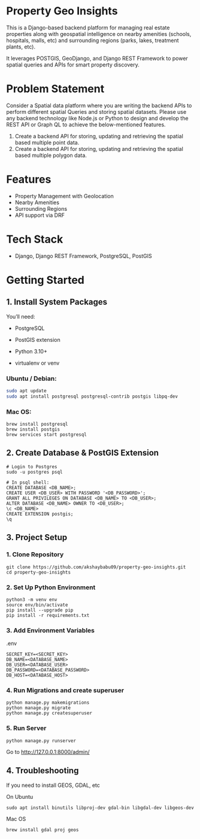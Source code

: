 # Property Geo Insights

This is a Django-based backend platform for managing real estate properties along with geospatial intelligence on nearby amenities (schools, hospitals, malls, etc) and surrounding regions (parks, lakes, treatment plants, etc).

It leverages POSTGIS, GeoDjango, and Django REST Framework to power spatial queries and APIs for smart property discovery.


# Problem Statement

Consider a Spatial data platform where you are writing the backend APIs to perform different spatial Queries and storing spatial datasets. Please use any backend technology like Node.js or Python to design and develop the REST API or Graph QL to achieve the below-mentioned features.

1. Create a backend API for storing, updating and retrieving the spatial based multiple point data.
2. Create a backend API for storing, updating and retrieving the spatial based multiple polygon data.


# Features

- Property Management with Geolocation
- Nearby Amenities
- Surrounding Regions
- API support via DRF


# Tech Stack

- Django, Django REST Framework, PostgreSQL, PostGIS



<!-- GETTING STARTED -->
# Getting Started

## 1. Install System Packages

You’ll need:

* PostgreSQL

* PostGIS extension

* Python 3.10+

* virtualenv or venv

### Ubuntu / Debian:
```bash
sudo apt update
sudo apt install postgresql postgresql-contrib postgis libpq-dev
```

### Mac OS:
```
brew install postgresql
brew install postgis
brew services start postgresql
```

## 2. Create Database & PostGIS Extension
```
# Login to Postgres
sudo -u postgres psql

# In psql shell:
CREATE DATABASE <DB_NAME>;
CREATE USER <DB_USER> WITH PASSWORD '<DB_PASSWORD>';
GRANT ALL PRIVILEGES ON DATABASE <DB_NAME> TO <DB_USER>;
ALTER DATABASE <DB_NAME> OWNER TO <DB_USER>;
\c <DB_NAME>
CREATE EXTENSION postgis;
\q
```



## 3. Project Setup
### 1. Clone Repository

```
git clone https://github.com/akshaybabu09/property-geo-insights.git
cd property-geo-insights
```

### 2. Set Up Python Environment

```
python3 -m venv env
source env/bin/activate
pip install --upgrade pip
pip install -r requirements.txt
```

### 3. Add Environment Variables

.env
```
SECRET_KEY=<SECRET_KEY>
DB_NAME=<DATABASE_NAME>
DB_USER=<DATABASE_USER>
DB_PASSWORD=<DATABASE_PASSWORD>
DB_HOST=<DATABASE_HOST>
```

### 4. Run Migrations and create superuser
```
python manage.py makemigrations
python manage.py migrate
python manage.py createsuperuser
```

### 5. Run Server
```
python manage.py runserver
```
Go to http://127.0.0.1:8000/admin/



## 4. Troubleshooting
If you need to install GEOS, GDAL, etc

On Ubuntu
```
sudo apt install binutils libproj-dev gdal-bin libgdal-dev libgeos-dev
```

Mac OS
```
brew install gdal proj geos
```

